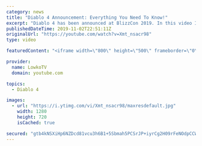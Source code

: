 ```yaml
---
category: news
title: "Diablo 4 Announcement: Everything You Need To Know!"
excerpt: "Diablo 4 has been announced at BlizzCon 2019. In this video I go over everything you need to know about this upcoming Blizzard Entertainment game."
publishedDateTime: 2019-11-02T22:51:11Z
originalUrl: "https://youtube.com/watch?v=Xmt_nsacr98"
type: video

featuredContent: "<iframe width=\"800\" height=\"500\" frameborder=\"0\" src=\"https://www.youtube.com/embed/Xmt_nsacr98\" allow=\"accelerometer; autoplay; encrypted-media; gyroscope; picture-in-picture\" allowfullscreen></iframe>"

provider:
  name: LowkoTV
  domain: youtube.com

topics:
  - Diablo 4

images:
  - url: "https://i.ytimg.com/vi/Xmt_nsacr98/maxresdefault.jpg"
    width: 1280
    height: 720
    isCached: true

secured: "gtb4kNSXiHp6NZDcd81vcu3h6B1+5Sbmah5PCSrJP+iyrCg2H09rFeNOdpCCWvKnzQxVbVDuKGAMqS60zBytAQ9pUp8QmH2L6LiXXKzwCH01NBdU3ZzMVPC5dKZYHMCTLnAo3WjOJcHPd3NcEdBdW1WaWQkOrLv7s9EWw4WkDPn4PiUP/kEO/VOOJedOjph3cXkXGTGgJSPexGCMp7nD0otSG6Mcu2fPiSpawvoW2SqB3YXekq39UEkvHozX6CcPZVwGC/XfbPQ+ZZw1/DnVBmdfxrpG3Ny7OhvvJz+xf456mM1iV4ViBwu0etu6WnC7qcQugqVHiZvw2jIv4jtr5oMVy7Y7qlwtQ9/SHFOJhONoakMJxOoI05WkVuZCgcC9UBaImMxVIcLzylw+xTNmax45O2uyDut2VZo4RBUpVLov5zELDz9vWcnVv3PfvjcE;hVxM/Wt8rhhalH9mqTj0Aw=="
---
```


